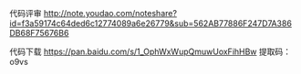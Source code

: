 代码评审
http://note.youdao.com/noteshare?id=f3a59174c64ded6c12774089a6e26779&sub=562AB77886F247D7A386DB68F75676B6

代码下载
https://pan.baidu.com/s/1_OphWxWupQmuwUoxFihHBw 
提取码：o9vs
